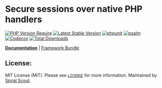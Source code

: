 # Secure sessions over native PHP handlers

[![PHP Version Require](https://poser.pugx.org/spiral/session/require/php)](https://packagist.org/packages/spiral/session)
[![Latest Stable Version](https://poser.pugx.org/spiral/session/v/stable)](https://packagist.org/packages/spiral/session)
[![phpunit](https://github.com/spiral/session/workflows/phpunit/badge.svg)](https://github.com/spiral/session/actions)
[![psalm](https://github.com/spiral/session/workflows/psalm/badge.svg)](https://github.com/spiral/session/actions)
[![Codecov](https://codecov.io/gh/spiral/session/branch/master/graph/badge.svg)](https://codecov.io/gh/spiral/session/)
[![Total Downloads](https://poser.pugx.org/spiral/session/downloads)](https://packagist.org/packages/spiral/session)

<b>[Documentation](https://spiral.dev/docs/http-session)</b> | [Framework Bundle](https://github.com/spiral/framework)

## License:

MIT License (MIT). Please see [`LICENSE`](./LICENSE) for more information. Maintained by [Spiral Scout](https://spiralscout.com).
